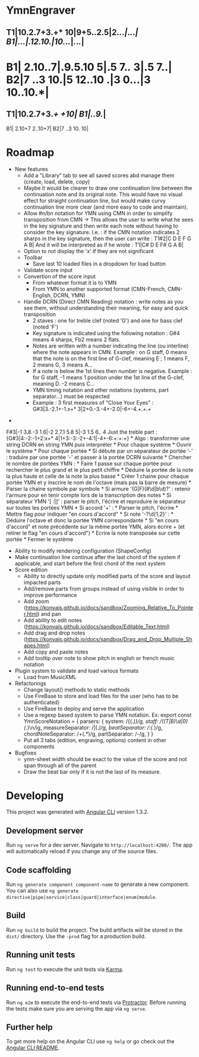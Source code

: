 # YmnEngraver
T1|10.2.7+3.+* 10|9+5..2.5|2.*.*.*|*.*.*.*|
B1|...|.12.10.|10.*.*.*|*.*.*.*|
-
B1| 2.10..7|.9.5.10 5|.5 7.*.* 3|.5 7..|
B2|7 ..3 10.|5 12..10 .|3 0...|3 10..10.*|
============================================
T1|10.2.7+3.*+* *+10|
B1|..9.*|
-
B1| 2.10+7 2..10+7|
B2|7 ..3 10. 10|
# Roadmap
* New features
  * Add a "Library" tab to see all saved scores abd manage them (create, load, delete, copy)
  * Maybe it would be clearer to draw one continuation line between the continuation note and its original note.
  This would have no visual effect for straight continuation line, but would make curvy continuation line more clear
  (and more easy to code and maintain).
  * Allow #n/bn notation for YMN using CMN in order to simplify transposition from CMN
    -> This allows the user to write what he sees in the key signature and then write each note without having to consider the key signature.
    I.e. : if the CMN notation indicates 2 sharps in the key signature, then the user can write :
    T1#2|C D E F G A B|
    And it will be interpreted as if he wrote :
    T1|C# D E F# G A B|
  * Option to not display the 'x' if they are not significant
  * Toolbar
    * Save last 10 loaded files in a dropdown for load button
  * Validate score input
  * Convertion of the score input
    * From whatever format it is to YMN
    * From YMN to another supported format (CMN-French, CMN-English, DCRN, YMN)
  * Handle DCRN (Direct CMN Reading) notation : write notes as you see them, without understanding their meaning, for easy and quick transposition
    * 2 staves : one for treble clef (noted 'G') and one for bass clef (noted 'F')
    * Key signature is indicated using the following notation : G#4 means 4 sharps, Fb2 means 2 flats. 
    * Notes are written with a number indicating the line (ou interline) where the note appears in CMN. Example : on G staff, 0 means that the note is on the first line of G-clef, meaning E ; 1 means F, 2 means G, 3 means A...
    * If a note is below the 1st lines then number is negative. Example : for G staff, -1 means 1 position under the 1st line of the G-clef, meaning D. -2 means C...
    * YMN timing notation and other notations (systems, part separator...) must be respected
    * Example : 3 first measures of "Close Your Eyes" :
G#3|3.-2.1+-1.x+* 3|2+0.-3.-4+-2.0|-6+-4.*+*.*+*.*+*
-
F#3|-1 3.8.-3 1.6|-2 2.7.1 5.8 5|-3 1.5 6.*.* 4
      Just the treble part :
      {G#3|4:-2:-1+2:x+* 4|1+3:-3:-2+-4:1|-4+-6:*+*:*+*:*+*}
    * Algo : transformer une string DCRN en string YMN puis interpréter
      * Pour chaque système
        * Ouvrir le système
        * Pour chaque portée
          * Si débute par un séparateur de portée '\-' : traduire par une portée '-' et passer à la portée DCRN suivante
          * Chercher le nombre de portées YMN :
            * Faire 1 passe sur chaque portée pour rechercher le plus grand et le plus petit chiffre
            * Déduire la portée de la note la plus haute et celle de la note la plus basse
            * Créer 1 chaine pour chaque portée YMN et y inscrire le nom de l'octave (mais pas la barre de mesure)
          * Parser la chaine symbole par symbole
            * Si armure '(G|F)(#\d|b\d)?' : retenir l'armure pour en tenir compte lors de la transcription des notes
            * Si séparateur YMN '[ :|]' : parser le pitch, l'écrire et reproduire le séparateur sur toutes les portées YMN
            * Si accord '\+' :
              * Parser le pitch, l'écrire
              * Mettre flag pour indiquer "en cours d'accord"
            * Si note '-?\d{1,2}' :
              * Déduire l'octave et donc la portée YMN correspondante
              * Si "en cours d'accord" et note précédente sur la même portée YMN, alors écrire + (et retirer le flag "en cours d'accord")
              * Ecrire la note transposée sur cette portée
        * Fermer le système
  * Ability to modify rendering configuration (ShapeConfig)
  * Make continuation line continue after the last chord of the system if applicable, and start before the first chord of the next system
  * Score edition
    * Ability to directly update only modified parts of the score and layout impacted parts
    * Add/remove parts from groups instead of using visible in order to improve performance
    * Add zoom (https://konvajs.github.io/docs/sandbox/Zooming_Relative_To_Pointer.html) and pan
    * Add ability to edit notes (https://konvajs.github.io/docs/sandbox/Editable_Text.html)
    * Add drag and drop notes (https://konvajs.github.io/docs/sandbox/Drag_and_Drop_Multiple_Shapes.html)
    * Add copy and paste notes
    * Add tooltip over note to show pitch in english or french music notation
  * Plugin system to validate and load various formats
    * Load from MusicXML
* Refactorings
  * Change layout() methods to static methods
  * Use FireBase to store and load files for the user (who has to be authenticated)
  * Use FireBase to deploy and serve the application
  * Use a regexp based system to parse YMN notation. Ex: 
      export const YmnScoreNotation = {
      parsers: {
        system: /\{(.*)\}/g,
        staff: /((T|B)\d|0)(.*)\n/ig,
        measureSeparator: /\|(.*)/g,
        beatSeparator: /:(.*)/g,
        chordNoteSeparator: /\+(.*)/g,
        partSeparator: /\-/g,
      }
    }
  * Put all 3 tabs (edition, engraving, options) content in other components
* Bugfixes
  * ymn-sheet width should be exact to the value of the score and not span through all of the parent
  * Draw the beat bar only if it is not the last of its measure.

# Developing

This project was generated with [Angular CLI](https://github.com/angular/angular-cli) version 1.3.2.

## Development server

Run `ng serve` for a dev server. Navigate to `http://localhost:4200/`. The app will automatically reload if you change any of the source files.

## Code scaffolding

Run `ng generate component component-name` to generate a new component. You can also use `ng generate directive|pipe|service|class|guard|interface|enum|module`.

## Build

Run `ng build` to build the project. The build artifacts will be stored in the `dist/` directory. Use the `-prod` flag for a production build.

## Running unit tests

Run `ng test` to execute the unit tests via [Karma](https://karma-runner.github.io).

## Running end-to-end tests

Run `ng e2e` to execute the end-to-end tests via [Protractor](http://www.protractortest.org/).
Before running the tests make sure you are serving the app via `ng serve`.

## Further help

To get more help on the Angular CLI use `ng help` or go check out the [Angular CLI README](https://github.com/angular/angular-cli/blob/master/README.md).
